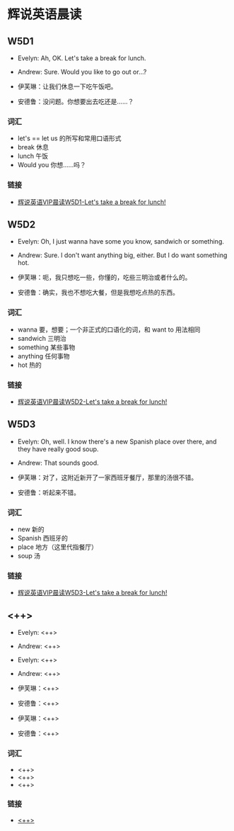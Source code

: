 # 辉说英语晨读

## W5D1

- Evelyn: Ah, OK. Let's take a break for lunch.
- Andrew: Sure. Would you like to go out or...?

- 伊芙琳：让我们休息一下吃午饭吧。
- 安德鲁：没问题。你想要出去吃还是……？

### 词汇

- let's == let us 的所写和常用口语形式
- break 休息
- lunch 午饭
- Would you 你想……吗？

### 链接

- [辉说英语VIP晨读W5D1-Let's take a break for lunch!](https://mp.weixin.qq.com/s/J2YXyVLs3MZ49SwUF-lcGA)

## W5D2

- Evelyn: Oh, I just wanna have some you know, sandwich or something.
- Andrew: Sure. I don't want anything big, either. But I do want something hot.

- 伊芙琳：呃，我只想吃一些，你懂的，吃些三明治或者什么的。
- 安德鲁：确实，我也不想吃大餐，但是我想吃点热的东西。

### 词汇

- wanna 要，想要；一个非正式的口语化的词，和 want to 用法相同
- sandwich 三明治
- something 某些事物
- anything 任何事物
- hot 热的

### 链接

- [辉说英语VIP晨读W5D2-Let's take a break for lunch!](https://mp.weixin.qq.com/s/uNwxGGcKyK08wKT5UfXQWQ)

## W5D3

- Evelyn: Oh, well. I know there's a new Spanish place over there, and they have really good soup.
- Andrew: That sounds good.

- 伊芙琳：对了，这附近新开了一家西班牙餐厅，那里的汤很不错。
- 安德鲁：听起来不错。

### 词汇

- new 新的
- Spanish 西班牙的
- place 地方（这里代指餐厅）
- soup 汤

### 链接

- [辉说英语VIP晨读W5D3-Let's take a break for lunch!](https://mp.weixin.qq.com/s/g_j120LEDiEyMXpgAkmlrA)

## <++>

- Evelyn: <++>
- Andrew: <++>
- Evelyn: <++>
- Andrew: <++>

- 伊芙琳：<++>
- 安德鲁：<++>
- 伊芙琳：<++>
- 安德鲁：<++>


### 词汇

- <++>
- <++>
- <++>

### 链接

- [<++>](<++>)

